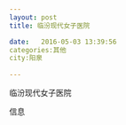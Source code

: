 ```yaml
--- 
layout: post 
title: 临汾现代女子医院

date:   2016-05-03 13:39:56 
categories:其他  
city:阳泉
  
--- 
```

   
临汾现代女子医院

信息

